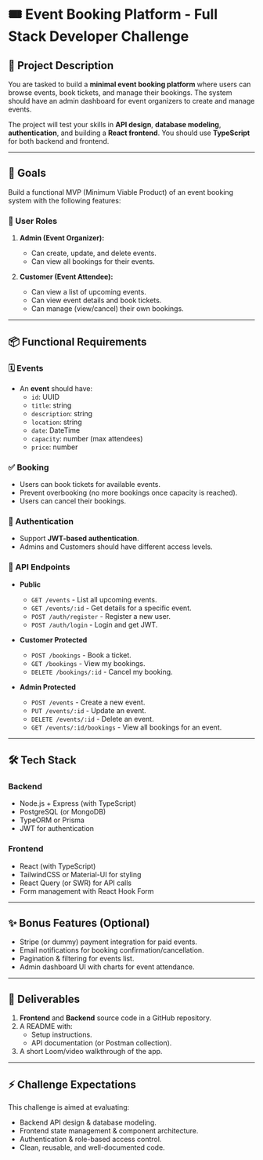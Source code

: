 # 🎟️ Event Booking Platform - Full Stack Developer Challenge

## 📝 Project Description

You are tasked to build a **minimal event booking platform** where users can browse events, book tickets, and manage their bookings. The system should have an admin dashboard for event organizers to create and manage events.

The project will test your skills in **API design**, **database modeling**, **authentication**, and building a **React frontend**. You should use **TypeScript** for both backend and frontend.

---

## 🎯 Goals

Build a functional MVP (Minimum Viable Product) of an event booking system with the following features:

### 👥 User Roles
1. **Admin (Event Organizer):**
   - Can create, update, and delete events.
   - Can view all bookings for their events.

2. **Customer (Event Attendee):**
   - Can view a list of upcoming events.
   - Can view event details and book tickets.
   - Can manage (view/cancel) their own bookings.

---

## 📦 Functional Requirements

### 🗓️ Events
- An **event** should have:
  - `id`: UUID
  - `title`: string
  - `description`: string
  - `location`: string
  - `date`: DateTime
  - `capacity`: number (max attendees)
  - `price`: number

### ✅ Booking
- Users can book tickets for available events.
- Prevent overbooking (no more bookings once capacity is reached).
- Users can cancel their bookings.

### 🔐 Authentication
- Support **JWT-based authentication**.
- Admins and Customers should have different access levels.

### 🔄 API Endpoints
- **Public**
  - `GET /events` - List all upcoming events.
  - `GET /events/:id` - Get details for a specific event.
  - `POST /auth/register` - Register a new user.
  - `POST /auth/login` - Login and get JWT.

- **Customer Protected**
  - `POST /bookings` - Book a ticket.
  - `GET /bookings` - View my bookings.
  - `DELETE /bookings/:id` - Cancel my booking.

- **Admin Protected**
  - `POST /events` - Create a new event.
  - `PUT /events/:id` - Update an event.
  - `DELETE /events/:id` - Delete an event.
  - `GET /events/:id/bookings` - View all bookings for an event.

---

## 🛠 Tech Stack

### Backend
- Node.js + Express (with TypeScript)
- PostgreSQL (or MongoDB)
- TypeORM or Prisma
- JWT for authentication

### Frontend
- React (with TypeScript)
- TailwindCSS or Material-UI for styling
- React Query (or SWR) for API calls
- Form management with React Hook Form

---

## ✨ Bonus Features (Optional)
- Stripe (or dummy) payment integration for paid events.
- Email notifications for booking confirmation/cancellation.
- Pagination & filtering for events list.
- Admin dashboard UI with charts for event attendance.

---

## 📂 Deliverables
1. **Frontend** and **Backend** source code in a GitHub repository.
2. A README with:
   - Setup instructions.
   - API documentation (or Postman collection).
3. A short Loom/video walkthrough of the app.

---

## ⚡ Challenge Expectations
This challenge is aimed at evaluating:
- Backend API design & database modeling.
- Frontend state management & component architecture.
- Authentication & role-based access control.
- Clean, reusable, and well-documented code.

